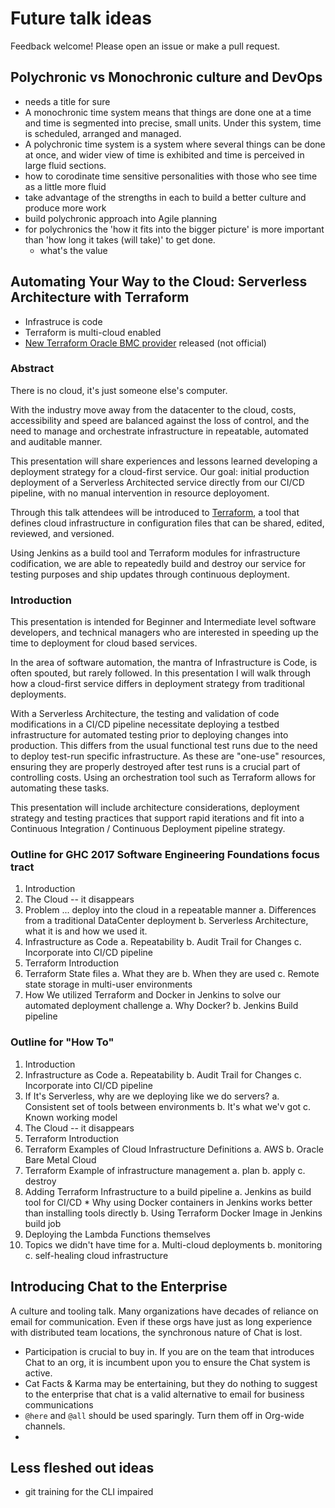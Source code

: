 # Future talk ideas

Feedback welcome! Please open an issue or make a pull request.

## Polychronic vs Monochronic culture and DevOps
* needs a title for sure
* A monochronic time system means that things are done one at a time and time is segmented into precise, small units. Under this system, time is scheduled, arranged and managed.
* A polychronic time system is a system where several things can be done at once, and wider view of time is exhibited and time is perceived in large fluid sections.
* how to corodinate time sensitive personalities with those who see time as a little more fluid
* take advantage of the strengths in each to build a better culture and produce more work
* build polychronic approach into Agile planning
* for polychronics the 'how it fits into the bigger picture' is more important than 'how long it takes (will take)' to get done.
	* what's the value

## Automating Your Way to the Cloud: Serverless Architecture with Terraform
* Infrastruce is code
* Terraform is multi-cloud enabled
* [New Terraform Oracle BMC provider](https://blogs.oracle.com/developers/terraform-and-oracle-bare-metal-cloud-services) released (not official)

### Abstract
There is no cloud, it's just someone else's computer.

With the industry move away from the datacenter to the cloud, costs, accessibility and speed are balanced against the loss of control, and the need to manage and orchestrate infrastructure in repeatable, automated and auditable manner.  

This presentation will share experiences and lessons learned developing a deployment strategy for a cloud-first service. Our goal: initial production deployment of a Serverless Architected service directly from our CI/CD pipeline, with no manual intervention in resource deployoment. 

Through this talk attendees will be introduced to [Terraform](http://terraform.io), a tool that defines cloud infrastructure in configuration files that can be shared, edited, reviewed, and versioned. 

Using Jenkins as a build tool and Terraform modules for infrastructure codification, we are able to repeatedly build and destroy our service for testing purposes and ship updates through continuous deployment.

### Introduction
This presentation is intended for Beginner and Intermediate level software developers, and technical managers who are interested in speeding up the time to deployment for cloud based services. 

In the area of software automation, the mantra of Infrastructure is Code, is often spouted, but rarely followed. In this presentation I will walk through how a cloud-first service differs in deployment strategy from traditional deployments. 

With a Serverless Architecture, the testing and validation of code modifications in a CI/CD pipeline necessitate deploying a testbed infrastructure for automated testing prior to deploying changes into production. This differs from the usual functional test runs due to the need to deploy test-run specific infrastructure. As these are "one-use" resources, ensuring they are properly destroyed after test runs is a crucial part of controlling costs. Using an orchestration tool such as Terraform allows for automating these tasks. 

This presentation will include architecture considerations, deployment strategy and testing practices that support rapid iterations and fit into a Continuous Integration / Continuous Deployment pipeline strategy.

### Outline for GHC 2017 Software Engineering Foundations focus tract
1. Introduction
2. The Cloud -- it disappears
3. Problem ... deploy into the cloud in a repeatable manner
	a. Differences from a traditional DataCenter deployment
	b. Serverless Architecture, what it is and how we used it.
4. Infrastructure as Code
  a. Repeatability
  b. Audit Trail for Changes
  c. Incorporate into CI/CD pipeline
5. Terraform Introduction
6. Terraform State files
	a. What they are
	b. When they are used
	c. Remote state storage in multi-user environments
7. How We utilized Terraform and Docker in Jenkins to solve our automated deployment challenge
	a. Why Docker?
	b. Jenkins Build pipeline

### Outline for "How To"
1. Introduction
2. Infrastructure as Code
  a. Repeatability
  b. Audit Trail for Changes
  c. Incorporate into CI/CD pipeline
3. If It's Serverless, why are we deploying like we do servers?
	a. Consistent set of tools between environments
	b. It's what we'v got
	c. Known working model
4. The Cloud -- it disappears
5. Terraform Introduction
6. Terraform Examples of Cloud Infrastructure Definitions
	a. AWS
	b. Oracle Bare Metal Cloud
7. Terraform Example of infrastructure management
	a. plan
	b. apply
	c. destroy
8. Adding Terraform Infrastructure to a build pipeline
	a. Jenkins as build tool for CI/CD
		* Why using Docker containers in Jenkins works better than installing tools directly
	b. Using Terraform Docker Image in Jenkins build job
9. Deploying the Lambda Functions themselves
10. Topics we didn't have time for
	a. Multi-cloud deployments
	b. monitoring
	c. self-healing cloud infrastructure

## Introducing Chat to the Enterprise
A culture and tooling talk. Many organizations have decades of reliance on email for communication. Even if these orgs have just as long experience with distributed team locations, the synchronous nature of Chat is lost. 

* Participation is crucial to buy in. If you are on the team that introduces Chat to an org, it is incumbent upon you to ensure the Chat system is active. 
* Cat Facts & Karma may be entertaining, but they do nothing to suggest to the enterprise that chat is a valid alternative to email for business communications
* `@here` and `@all` should be used sparingly. Turn them off in Org-wide channels. 
* 

## Less fleshed out ideas

* git training for the CLI impaired

